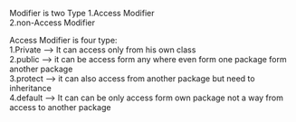 Modifier is two Type
1.Access Modifier <br>
2.non-Access Modifier <br>

Access Modifier is four type: <br>
1.Private --> It can access only from his own class <br>
2.public --> it can be access form any where even form one package form another package <br>
3.protect --> it can also access from another package but need to inheritance <br>
4.default --> It can can be only access form own package not a way from access to another package <br>